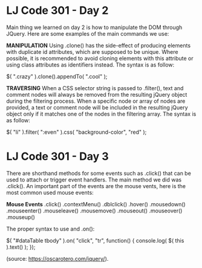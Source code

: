 # LJ Code 301 - Day 2

  Main thing we learned on day 2 is how to manipulate the DOM through JQuery. Here are some examples of
the main commands we use:

**MANIPULATION**
 Using .clone() has the side-effect of producing elements with duplicate id attributes, which are supposed to be unique. Where possible, it is recommended to avoid cloning elements with this attribute or using class attributes as identifiers instead.
The syntax is as follow:

$( ".crazy" ).clone().appendTo( ".cool" );

**TRAVERSING**
 When a CSS selector string is passed to .filter(), text and comment nodes will always be removed from the resulting jQuery object during the filtering process. When a specific node or array of nodes are provided, a text or comment node will be included in the resulting jQuery object only if it matches one of the nodes in the filtering array.
The syntax is as follow:

$( "li" ).filter( ":even" ).css( "background-color", "red" );

# LJ Code 301 - Day 3

  There are shorthand methods for some events such as .click() that can be used to attach or trigger
event handlers. The main method we did was .click().
  An important part of the events are the mouse vents, here is the most common used mouse events:

  **Mouse Events**
  .click()
  .contextMenu()
  .dblclick()
  .hover()
  .mousedown()
  .mouseenter()
  .mouseleave()
  .mousemove()
  .mouseout()
  .mouseover()
  .mouseup()

  The proper syntax to use and .on():

  $( "#dataTable tbody" ).on( "click", "tr", function() {
  console.log( $( this ).text() );
});

(source: https://oscarotero.com/jquery/).
